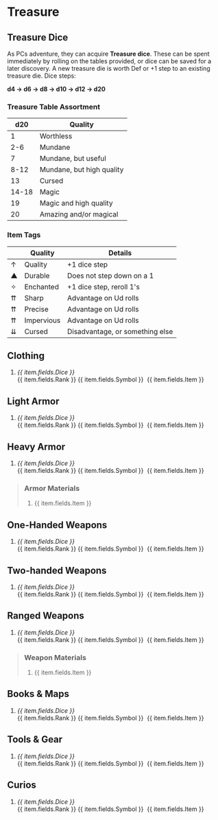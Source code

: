 # Treasure

## Treasure Dice

As PCs adventure, they can acquire **Treasure dice**. These can be spent immediately by rolling on the tables provided, or dice can be saved for a later discovery. A new treasure die is worth Def or +1 step to an existing treasure die. Dice steps:

**d4 → d6 → d8 → d10 → d12 → d20**

<div class="flex--lg">

<div class="w50--lg mt2 pr1--lg">

### Treasure Table Assortment

|d20| Quality |
|---|----------|
|1|Worthless|
|2-6|Mundane|
|7|Mundane, but useful|
|8-12|Mundane, but high quality|
|13|Cursed|
|14-18|Magic|
|19|Magic and high quality|
|20|Amazing and/or magical|

</div><div class="w50--lg mt2 pl1--lg">

### Item Tags

| | Quality | Details |
|---|----------|--|
|↑|Quality|+1 dice step|
|▲|Durable|Does not step down on a 1|
|✧|Enchanted|+1 dice step, reroll 1's|
|⇈|Sharp|Advantage on Ud rolls|
|⇈|Precise|Advantage on Ud rolls|
|⇈|Impervious|Advantage on Ud rolls|
|⇊|Cursed|Disadvantage, or something else|

</div></div>

## Clothing

<ol class="d20-table gear">
    <li
        v-for="item in atTreasureClothing"
    >
        <em class="gear__Ud" v-if="item.fields.Dice">
            {{ item.fields.Dice }}
        </em>
        <div class="gear__items">
            <span class="gear__rank">{{ item.fields.Rank }}</span>
            <span v-if="item.fields.Symbol" class="gear__info" :title="item.fields.Tag">{{ item.fields.Symbol }}&nbsp;</span>
            {{ item.fields.Item }}
        </div>
    </li>
</ol>

## Light Armor

<ol class="d20-table gear">
    <li
        v-for="item in atTreasureLightArmor"
    >
        <em class="gear__Ud" v-if="item.fields.Dice">
            {{ item.fields.Dice }}
        </em>
        <div class="gear__items">
            <span class="gear__rank">{{ item.fields.Rank }}</span>
            <span v-if="item.fields.Symbol" class="gear__info" :title="item.fields.Tag">{{ item.fields.Symbol }}&nbsp;</span>
            {{ item.fields.Item }}
        </div>
    </li>
</ol>

## Heavy Armor

<ol class="d20-table gear">
    <li
        v-for="item in atTreasureHeavyArmor"
    >
        <em class="gear__Ud" v-if="item.fields.Dice">
            {{ item.fields.Dice }}
        </em>
        <div class="gear__items">
            <span class="gear__rank">{{ item.fields.Rank }}</span>
            <span v-if="item.fields.Symbol" class="gear__info" :title="item.fields.Tag">{{ item.fields.Symbol }}&nbsp;</span>
            {{ item.fields.Item }}
        </div>
    </li>
</ol>

<blockquote>

### Armor Materials

<ol class="d36-table single-space">
    <li
        v-for="item in atMaterialsArmor"
    >
        {{ item.fields.Item }}
    </li>
</ol>

</blockquote>

## One-Handed Weapons

<ol class="d20-table gear">
    <li
        v-for="item in atTreasureOneHandedWeapons"
    >
        <em class="gear__Ud" v-if="item.fields.Dice">
            {{ item.fields.Dice }}
        </em>
        <div class="gear__items">
            <span class="gear__rank">{{ item.fields.Rank }}</span>
            <span v-if="item.fields.Symbol" class="gear__info" :title="item.fields.Tag">{{ item.fields.Symbol }}&nbsp;</span>
            {{ item.fields.Item }}
        </div>
    </li>
</ol>

## Two-handed Weapons

<ol class="d20-table gear">
    <li
        v-for="item in atTreasureTwoHandedWeapons"
    >
        <em class="gear__Ud" v-if="item.fields.Dice">
            {{ item.fields.Dice }}
        </em>
        <div class="gear__items">
            <span class="gear__rank">{{ item.fields.Rank }}</span>
            <span v-if="item.fields.Symbol" class="gear__info" :title="item.fields.Tag">{{ item.fields.Symbol }}&nbsp;</span>
            {{ item.fields.Item }}
        </div>
    </li>
</ol>

## Ranged Weapons

<ol class="d20-table gear">
    <li
        v-for="item in atTreasureRangedWeapons"
    >
        <em class="gear__Ud" v-if="item.fields.Dice">
            {{ item.fields.Dice }}
        </em>
        <div class="gear__items">
            <span class="gear__rank">{{ item.fields.Rank }}</span>
            <span v-if="item.fields.Symbol" class="gear__info" :title="item.fields.Tag">{{ item.fields.Symbol }}&nbsp;</span>
            {{ item.fields.Item }}
        </div>
    </li>
</ol>

<blockquote>

### Weapon Materials

<ol class="d36-table single-space">
    <li
        v-for="item in atMaterialsWeapons"
    >
        {{ item.fields.Item }}
    </li>
</ol>

</blockquote>

## Books & Maps

<ol class="d20-table gear">
    <li
        v-for="item in atTreasureBooksMaps"
    >
        <em class="gear__Ud" v-if="item.fields.Dice">
            {{ item.fields.Dice }}
        </em>
        <div class="gear__items">
            <span class="gear__rank">{{ item.fields.Rank }}</span>
            <span v-if="item.fields.Symbol" class="gear__info" :title="item.fields.Tag">{{ item.fields.Symbol }}&nbsp;</span>
            {{ item.fields.Item }}
        </div>
    </li>
</ol>

## Tools & Gear

<ol class="d20-table gear">
    <li
        v-for="item in atTreasureToolsGear"
    >
        <em class="gear__Ud" v-if="item.fields.Dice">
            {{ item.fields.Dice }}
        </em>
        <div class="gear__items">
            <span class="gear__rank">{{ item.fields.Rank }}</span>
            <span v-if="item.fields.Symbol" class="gear__info" :title="item.fields.Tag">{{ item.fields.Symbol }}&nbsp;</span>
            {{ item.fields.Item }}
        </div>
    </li>
</ol>

## Curios

<ol class="d20-table gear">
    <li
        v-for="item in atTreasureCurios"
    >
        <em class="gear__Ud" v-if="item.fields.Dice">
            {{ item.fields.Dice }}
        </em>
        <div class="gear__items">
            <span class="gear__rank">{{ item.fields.Rank }}</span>
            <span v-if="item.fields.Symbol" class="gear__info" :title="item.fields.Tag">{{ item.fields.Symbol }}&nbsp;</span>
            {{ item.fields.Item }}
        </div>
    </li>
</ol>
